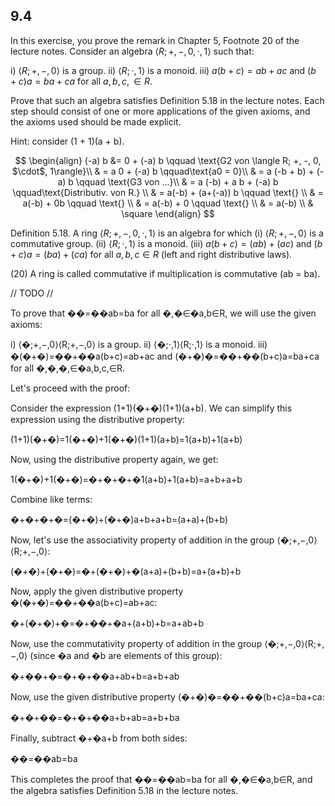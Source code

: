 
## 9.4
In this exercise, you prove the remark in Chapter 5, Footnote 20 of the lecture notes. Consider an algebra $\langle R; +, -, 0, \cdot, 1\rangle$ such that:

i) $\langle R; +, -, 0\rangle$ is a group.
ii) $\langle R; \cdot, 1\rangle$ is a monoid.
iii) $a(b + c) = ab + ac$ and $(b + c)a = ba + ca$ for all $a, b, c, \in R$.

Prove that such an algebra satisfies Definition 5.18 in the lecture notes. Each step should consist of one or more applications of the given axioms, and the axioms used should be made explicit.

Hint: consider (1 + 1)(a + b).





$$
\begin{align}
(-a) b &= 0 + (-a) b \qquad \text{G2 von \langle R; +, -, 0, $\cdot$, 1\rangle}\\
& = a 0 + (-a) b \qquad\text{a0 = 0}\\
& = a (-b + b) + (-a) b \qquad \text{G3 von ...}\\
& = a (-b) + a b + (-a) b \qquad\text{Distributiv. von R.} \\
& = a(-b) + (a+(-a)) b \qquad \text{} \\
& = a(-b) + 0b \qquad \text{} \\
& = a(-b) + 0 \qquad \text{} \\
& = a(-b) \\
& \square
\end{align}
$$










Definition 5.18.
A ring $\langle R; +, -, 0, \cdot, 1\rangle$ is an algebra for which
(i) $\langle R; +, -, 0\rangle$ is a commutative group.
(ii) $\langle R; \cdot, 1\rangle$ is a monoid.
(iii) $a(b + c) = (ab) + (ac)$ and $(b + c)a = (ba) + (ca)$ for all $a, b, c \in R$ (left and right distributive laws).

(20) 
A ring is called commutative if multiplication is commutative (ab = ba).






// TODO //


To prove that ��=��ab=ba for all �,�∈�a,b∈R, we will use the given axioms:

i) ⟨�;+,−,0⟩⟨R;+,−,0⟩ is a group. ii) ⟨�;⋅,1⟩⟨R;⋅,1⟩ is a monoid. iii) �(�+�)=��+��a(b+c)=ab+ac and (�+�)�=��+��(b+c)a=ba+ca for all �,�,�,∈�a,b,c,∈R.

Let's proceed with the proof:

Consider the expression (1+1)(�+�)(1+1)(a+b). We can simplify this expression using the distributive property:

(1+1)(�+�)=1(�+�)+1(�+�)(1+1)(a+b)=1(a+b)+1(a+b)

Now, using the distributive property again, we get:

1(�+�)+1(�+�)=�+�+�+�1(a+b)+1(a+b)=a+b+a+b

Combine like terms:

�+�+�+�=(�+�)+(�+�)a+b+a+b=(a+a)+(b+b)

Now, let's use the associativity property of addition in the group ⟨�;+,−,0⟩⟨R;+,−,0⟩:

(�+�)+(�+�)=�+(�+�)+�(a+a)+(b+b)=a+(a+b)+b

Now, apply the given distributive property �(�+�)=��+��a(b+c)=ab+ac:

�+(�+�)+�=�+��+�a+(a+b)+b=a+ab+b

Now, use the commutativity property of addition in the group ⟨�;+,−,0⟩⟨R;+,−,0⟩ (since �a and �b are elements of this group):

�+��+�=�+�+��a+ab+b=a+b+ab

Now, use the given distributive property (�+�)�=��+��(b+c)a=ba+ca:

�+�+��=�+�+��a+b+ab=a+b+ba

Finally, subtract �+�a+b from both sides:

��=��ab=ba

This completes the proof that ��=��ab=ba for all �,�∈�a,b∈R, and the algebra satisfies Definition 5.18 in the lecture notes.







